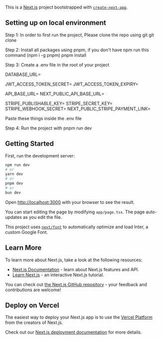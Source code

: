 This is a [Next.js](https://nextjs.org/) project bootstrapped with [`create-next-app`](https://github.com/vercel/next.js/tree/canary/packages/create-next-app).

## Setting up on local environment

Step 1: In order to first run the project, Please clone the repo using git
git clone <repo-url>

Step 2: Install all packages using pnpm, if you don't have npm run this command (npm i -g pnpm)
pnpm install

Step 3: Create a .env file in the root of your project

DATABASE_URL=

JWT_ACCESS_TOKEN_SECRET=
JWT_ACCESS_TOKEN_EXPIRY=

API_BASE_URL=
NEXT_PUBLIC_API_BASE_URL=

STRIPE_PUBLISHABLE_KEY=
STRIPE_SECRET_KEY=
STRIPE_WEBHOOK_SECRET=
NEXT_PUBLIC_STRIPE_PAYMENT_LINK=

Paste these things inside the .env file

Step 4: Run the project with pnpm run dev


## Getting Started

First, run the development server:

```bash
npm run dev
# or
yarn dev
# or
pnpm dev
# or
bun dev
```

Open [http://localhost:3000](http://localhost:3000) with your browser to see the result.

You can start editing the page by modifying `app/page.tsx`. The page auto-updates as you edit the file.

This project uses [`next/font`](https://nextjs.org/docs/basic-features/font-optimization) to automatically optimize and load Inter, a custom Google Font.

## Learn More

To learn more about Next.js, take a look at the following resources:

- [Next.js Documentation](https://nextjs.org/docs) - learn about Next.js features and API.
- [Learn Next.js](https://nextjs.org/learn) - an interactive Next.js tutorial.

You can check out [the Next.js GitHub repository](https://github.com/vercel/next.js/) - your feedback and contributions are welcome!

## Deploy on Vercel

The easiest way to deploy your Next.js app is to use the [Vercel Platform](https://vercel.com/new?utm_medium=default-template&filter=next.js&utm_source=create-next-app&utm_campaign=create-next-app-readme) from the creators of Next.js.

Check out our [Next.js deployment documentation](https://nextjs.org/docs/deployment) for more details.
